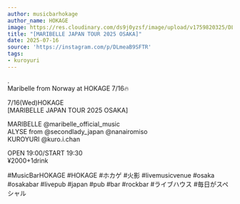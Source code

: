 ```yaml
---
author: musicbarhokage
author_name: HOKAGE
image: https://res.cloudinary.com/ds9j0yzsf/image/upload/v1759820325/DLmeaB9SFTR.jpg
title: "[MARIBELLE JAPAN TOUR 2025 OSAKA]"
date: 2025-07-16
source: 'https://instagram.com/p/DLmeaB9SFTR'
tags:
- kuroyuri
---
```

.<br>
Maribelle from Norway at HOKAGE 7/16🔥

7/16(Wed)HOKAGE<br>
[MARIBELLE JAPAN TOUR 2025 OSAKA]

MARIBELLE @maribelle_official_music <br>
ALYSE from @secondlady_japan @nanairomiso <br>
KUROYURI @kuro.i.chan 

OPEN 19:00/START 19:30<br>
¥2000+1drink

#MusicBarHOKAGE #HOKAGE #ホカゲ #火影 #livemusicvenue #osaka #osakabar #livepub #japan #pub #bar #rockbar #ライブハウス #毎日がスペシャル
